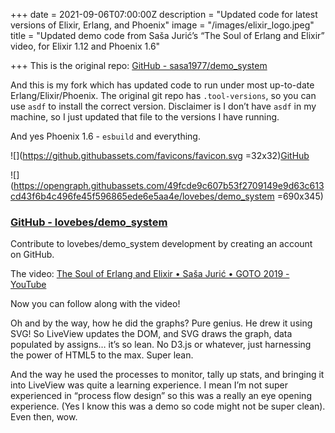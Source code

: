 +++
date = 2021-09-06T07:00:00Z
description = "Updated code for latest versions of Elixir, Erlang, and Phoenix"
image = "/images/elixir_logo.jpeg"
title = "Updated demo code from Saša Jurić’s “The Soul of Erlang and Elixir” video, for Elixir 1.12 and Phoenix 1.6"

+++
This is the original repo: [GitHub - sasa1977/demo_system](https://github.com/sasa1977/demo_system)

And this is my fork which has updated code to run under most up-to-date Erlang/Elixir/Phoenix. The original git repo has `.tool-versions`, so you can use `asdf` to install the correct version. Disclaimer is I don’t have `asdf` in my machine, so I just updated that file to the versions I have running.

And yes Phoenix 1.6 - `esbuild` and everything.

![](https://github.githubassets.com/favicons/favicon.svg =32x32)[GitHub](https://github.com/lovebes/demo_system)

![](https://opengraph.githubassets.com/49fcde9c607b53f2709149e9d63c613cd43f6b4c496fe45f596865ede6e5aa4e/lovebes/demo_system =690x345)

### [GitHub - lovebes/demo_system](https://github.com/lovebes/demo_system)

Contribute to lovebes/demo_system development by creating an account on GitHub.

The video: [The Soul of Erlang and Elixir • Saša Jurić • GOTO 2019 - YouTube](https://www.youtube.com/watch?v=JvBT4XBdoUE&t=498s)

Now you can follow along with the video!

  
Oh and by the way, how he did the graphs? Pure genius. He drew it using SVG! So LiveView updates the DOM, and SVG draws the graph, data populated by assigns… it’s so lean. No D3.js or whatever, just harnessing the power of HTML5 to the max. Super lean.

And the way he used the processes to monitor, tally up stats, and bringing it into LiveView was quite a learning experience. I mean I’m not super experienced in “process flow design” so this was a really an eye opening experience. (Yes I know this was a demo so code might not be super clean). Even then, wow.